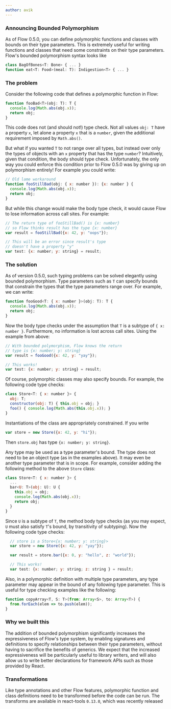 ```yaml
---
author: avik
---
```


### Announcing Bounded Polymorphism

As of Flow 0.5.0, you can define polymorphic functions and classes with bounds on their type parameters. This is extremely useful for writing functions and classes that need some constraints on their type parameters. Flow's bounded polymorphism syntax looks like

```JavaScript
class BagOfBones<T: Bone> { ... }
function eat<T: Food>(meal: T): Indigestion<T> { ... }
```

### The problem

Consider the following code that defines a polymorphic function in Flow:

```JavaScript
function fooBad<T>(obj: T): T { 
  console.log(Math.abs(obj.x)); 
  return obj;
}
```

This code does not (and should not!) type check. Not all values `obj: T` have a property `x`, let alone a property `x` that is a `number`, given the additional requirement imposed by `Math.abs()`.

<!--truncate-->

But what if you wanted `T` to not range over all types, but instead over only the types of objects with an `x` property that has the type `number`? Intuitively, given that condition, the body should type check. Unfortunately, the only way you could enforce this condition prior to Flow 0.5.0 was by giving up on polymorphism entirely! For example you could write:

```JavaScript
// Old lame workaround
function fooStillBad(obj: { x: number }): {x: number } { 
  console.log(Math.abs(obj.x)); 
  return obj; 
}
```

But while this change would make the body type check, it would cause Flow to lose information across call sites. For example:

```JavaScript
// The return type of fooStillBad() is {x: number}
// so Flow thinks result has the type {x: number}
var result = fooStillBad({x: 42, y: "oops"});

// This will be an error since result's type
// doesn't have a property "y"
var test: {x: number; y: string} = result;
``` 

### The solution

As of version 0.5.0, such typing problems can be solved elegantly using bounded polymorphism. Type parameters such as `T` can specify bounds that constrain the types that the type parameters range over. For example, we can write:

```JavaScript
function fooGood<T: { x: number }>(obj: T): T { 
  console.log(Math.abs(obj.x)); 
  return obj; 
}
```

Now the body type checks under the assumption that `T` is a subtype of `{ x: number }`. Furthermore, no information is lost across call sites. Using the example from above:

```JavaScript
// With bounded polymorphism, Flow knows the return
// type is {x: number; y: string}
var result = fooGood({x: 42, y: "yay"});

// This works!
var test: {x: number; y: string} = result;
``` 

Of course, polymorphic classes may also specify bounds. For example, the following code type checks:

```JavaScript
class Store<T: { x: number }> {
  obj: T;
  constructor(obj: T) { this.obj = obj; }
  foo() { console.log(Math.abs(this.obj.x)); }
}
```

Instantiations of the class are appropriately constrained. If you write

```JavaScript
var store = new Store({x: 42, y: "hi"});
```

Then `store.obj` has type `{x: number; y: string}`.

Any type may be used as a type parameter's bound. The type does not need to be an object type (as in the examples above). It may even be another type parameter that is in scope. For example, consider adding the following method to the above `Store` class:

```JavaScript
class Store<T: { x: number }> {
  ...
  bar<U: T>(obj: U): U { 
    this.obj = obj; 
    console.log(Math.abs(obj.x)); 
    return obj; 
  }
}
```

Since `U` is a subtype of `T`, the method body type checks (as you may expect, `U` must also satisfy `T`'s bound, by transitivity of subtyping). Now the following code type checks:

```JavaScript
  // store is a Store<{x: number; y: string}>
  var store = new Store({x: 42, y: "yay"});

  var result = store.bar({x: 0, y: "hello", z: "world"});

  // This works!
  var test: {x: number; y: string; z: string } = result;
```

Also, in a polymorphic definition with multiple type parameters, any type parameter may appear in the bound of any following type parameter. This is useful for type checking examples like the following:

```JavaScript
function copyArray<T, S: T>(from: Array<S>, to: Array<T>) { 
  from.forEach(elem => to.push(elem));
}
```

### Why we built this

The addition of bounded polymorphism significantly increases the expressiveness of Flow's type system, by enabling signatures and definitions to specify relationships between their type parameters, without having to sacrifice the benefits of generics. We expect that the increased expressiveness will be particularly useful to library writers, and will also allow us to write better declarations for framework APIs such as those provided by React.

### Transformations

Like type annotations and other Flow features, polymorphic function and class definitions need to be transformed before the code can be run. The transforms are available in react-tools `0.13.0`, which was recently released
